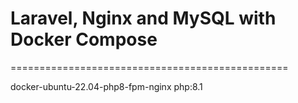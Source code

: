 # Laravel, Nginx and MySQL with Docker Compose
================================================

docker-ubuntu-22.04-php8-fpm-nginx php:8.1